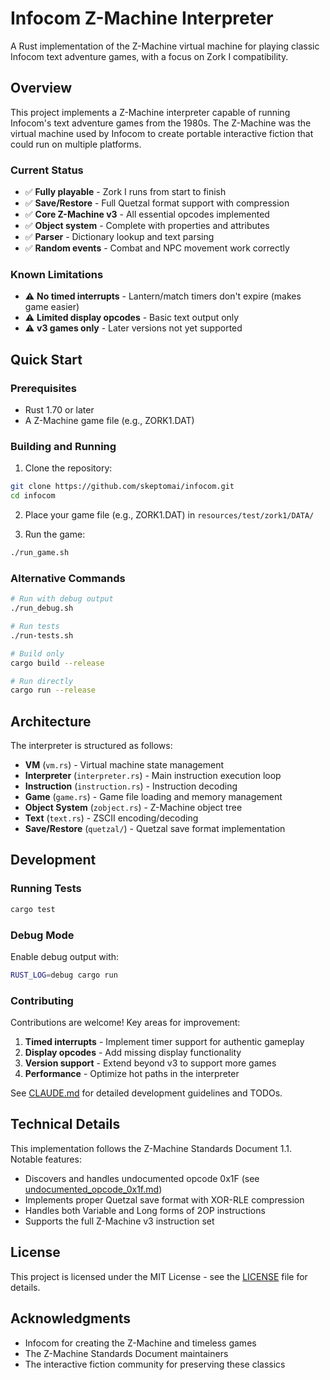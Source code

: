 # Infocom Z-Machine Interpreter

A Rust implementation of the Z-Machine virtual machine for playing classic Infocom text adventure games, with a focus on Zork I compatibility.

## Overview

This project implements a Z-Machine interpreter capable of running Infocom's text adventure games from the 1980s. The Z-Machine was the virtual machine used by Infocom to create portable interactive fiction that could run on multiple platforms.

### Current Status

- ✅ **Fully playable** - Zork I runs from start to finish
- ✅ **Save/Restore** - Full Quetzal format support with compression
- ✅ **Core Z-Machine v3** - All essential opcodes implemented
- ✅ **Object system** - Complete with properties and attributes
- ✅ **Parser** - Dictionary lookup and text parsing
- ✅ **Random events** - Combat and NPC movement work correctly

### Known Limitations

- ⚠️ **No timed interrupts** - Lantern/match timers don't expire (makes game easier)
- ⚠️ **Limited display opcodes** - Basic text output only
- ⚠️ **v3 games only** - Later versions not yet supported

## Quick Start

### Prerequisites

- Rust 1.70 or later
- A Z-Machine game file (e.g., ZORK1.DAT)

### Building and Running

1. Clone the repository:
```bash
git clone https://github.com/skeptomai/infocom.git
cd infocom
```

2. Place your game file (e.g., ZORK1.DAT) in `resources/test/zork1/DATA/`

3. Run the game:
```bash
./run_game.sh
```

### Alternative Commands

```bash
# Run with debug output
./run_debug.sh

# Run tests
./run-tests.sh

# Build only
cargo build --release

# Run directly
cargo run --release
```

## Architecture

The interpreter is structured as follows:

- **VM** (`vm.rs`) - Virtual machine state management
- **Interpreter** (`interpreter.rs`) - Main instruction execution loop
- **Instruction** (`instruction.rs`) - Instruction decoding
- **Game** (`game.rs`) - Game file loading and memory management
- **Object System** (`zobject.rs`) - Z-Machine object tree
- **Text** (`text.rs`) - ZSCII encoding/decoding
- **Save/Restore** (`quetzal/`) - Quetzal save format implementation

## Development

### Running Tests

```bash
cargo test
```

### Debug Mode

Enable debug output with:
```bash
RUST_LOG=debug cargo run
```

### Contributing

Contributions are welcome! Key areas for improvement:

1. **Timed interrupts** - Implement timer support for authentic gameplay
2. **Display opcodes** - Add missing display functionality
3. **Version support** - Extend beyond v3 to support more games
4. **Performance** - Optimize hot paths in the interpreter

See [CLAUDE.md](CLAUDE.md) for detailed development guidelines and TODOs.

## Technical Details

This implementation follows the Z-Machine Standards Document 1.1. Notable features:

- Discovers and handles undocumented opcode 0x1F (see [undocumented_opcode_0x1f.md](undocumented_opcode_0x1f.md))
- Implements proper Quetzal save format with XOR-RLE compression
- Handles both Variable and Long forms of 2OP instructions
- Supports the full Z-Machine v3 instruction set

## License

This project is licensed under the MIT License - see the [LICENSE](LICENSE) file for details.

## Acknowledgments

- Infocom for creating the Z-Machine and timeless games
- The Z-Machine Standards Document maintainers
- The interactive fiction community for preserving these classics